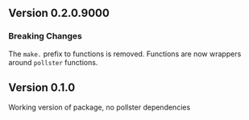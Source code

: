 ## Version 0.2.0.9000

### Breaking Changes
The `make.` prefix to functions is removed. Functions are now wrappers around `pollster` functions.

## Version 0.1.0
Working version of package, no pollster dependencies
